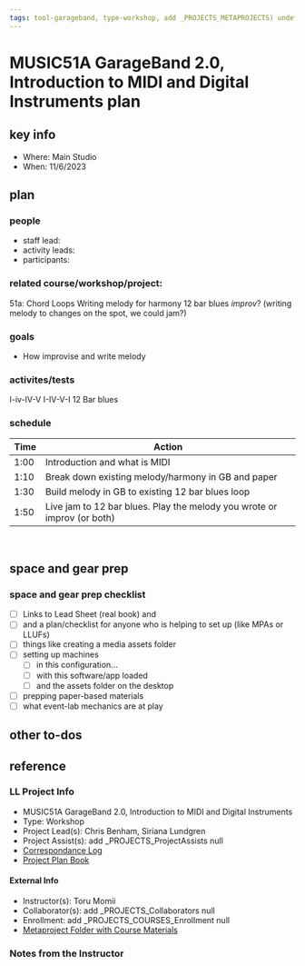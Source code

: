 ```yaml
---
tags: tool-garageband, type-workshop, add _PROJECTS_METAPROJECTS) undefined, workshop-plan
---
```



# MUSIC51A GarageBand 2.0, Introduction to MIDI and Digital Instruments plan

## key info
- Where: Main Studio
- When: 11/6/2023

## plan

### people
* staff lead:
* activity leads:
* participants:
### related course/workshop/project:
51a:
Chord Loops
Writing melody for harmony
12 bar blues
*improv*? (writing melody to changes on the spot, we could jam?)
### goals
- How improvise and write melody 
### activites/tests
I-iv-IV-V
I-IV-V-I
12 Bar blues


### schedule

| Time | Action |  
| -------- | -------- | 
| 1:00      |  Introduction and what is MIDI    | 
| 1:10      |  Break down existing melody/harmony in GB and paper   | 
| 1:30     |  Build melody in GB to existing 12 bar blues loop  | 
| 1:50   |  Live jam to 12 bar blues. Play the melody you wrote or improv (or both)   |  
 
## space and gear prep

### space and gear prep checklist
- [ ] Links to Lead Sheet (real book) and 
- [ ] and a plan/checklist for anyone who is helping to set up (like MPAs or LLUFs)
- [ ] things like creating a media assets folder
- [ ] setting up machines 
    - [ ] in this configuration...
    - [ ] with this software/app loaded
    - [ ] and the assets folder on the desktop
- [ ] prepping paper-based materials
- [ ] what event-lab mechanics are at play 

## other to-dos

## reference
### LL Project Info
* MUSIC51A GarageBand 2.0, Introduction to MIDI and Digital Instruments
* Type: Workshop
* Project Lead(s): Chris Benham, Siriana Lundgren
* Project Assist(s): add _PROJECTS_ProjectAssists null
* [Correspondance Log](https://drive.google.com/drive/folders/1VNXIyfDl-IiJjhTJZ-Xo8q9Ioc743kJG?usp=drive_link)
* [Project Plan Book](https://hackmd.io/@ll-23-24/HyFeagB02)

#### External Info
* Instructor(s): Toru Momii
* Collaborator(s): add _PROJECTS_Collaborators null
* Enrollment: add _PROJECTS_COURSES_Enrollment null
* [Metaproject Folder with Course Materials](https://drive.google.com/drive/folders/1lBZh3kWbzpU19nSVZJFhIXgBxihmtaWr)
### Notes from the Instructor

